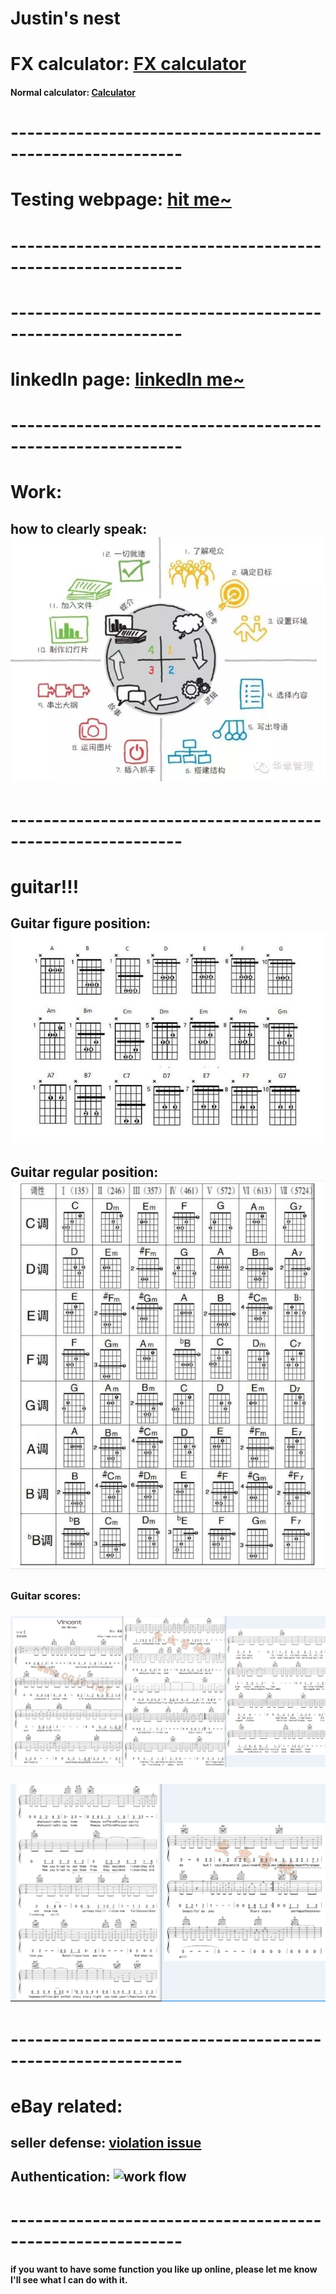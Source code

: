 # Justin's nest

# FX calculator: [FX calculator](https://justinsu2019.github.io/fx_calculator.html "FX calculator")

#### Normal calculator: [Calculator]( justinsu2019.github.io/calculator.html)

# -----------------------------------------------------------

# Testing webpage: [hit me~](https://justinsu2019.github.io/homepage.html) 

# -----------------------------------------------------------

# -----------------------------------------------------------

# linkedIn page: [linkedIn me~](https://www.linkedin.com/in/justin-su-a036a8188/) 

# -----------------------------------------------------------

# Work:
## how to clearly speak: ![how to speak to people](https://raw.githubusercontent.com/justinsu2019/justinsu2019.github.io/master/images/work%26study/4%20steps%20to%20make%20sure.PNG)

# -----------------------------------------------------------

# guitar!!!
## Guitar figure position: ![High level](https://raw.githubusercontent.com/justinsu2019/justinsu2019.github.io/master/images/%E5%90%89%E4%BB%96%E9%AB%98%E6%8A%8A%E4%BD%8D.PNG)
## Guitar regular position: ![regular chords](https://raw.githubusercontent.com/justinsu2019/justinsu2019.github.io/master/images/%E5%B8%B8%E7%94%A8%E5%92%8C%E5%BC%A6.PNG)



### Guitar scores:
### ![Vincent 1](https://raw.githubusercontent.com/justinsu2019/justinsu2019.github.io/master/images/jitapu/Vincent.PNG)
### ![Vincent 2](https://raw.githubusercontent.com/justinsu2019/justinsu2019.github.io/master/images/jitapu/Vincent1.PNG)

# -----------------------------------------------------------

# eBay related: 
## seller defense: [violation issue](https://sellerdefense.cn/)

## Authentication: ![work flow](https://raw.githubusercontent.com/justinsu2019/justinsu2019.github.io/master/images/Authentication.png?token=ALMIXUGBDRW4ZLOV42LU37S5DG7DI)

# -----------------------------------------------------------
#### if you want to have some function you like up online, please let me know I'll see what I can do with it.
